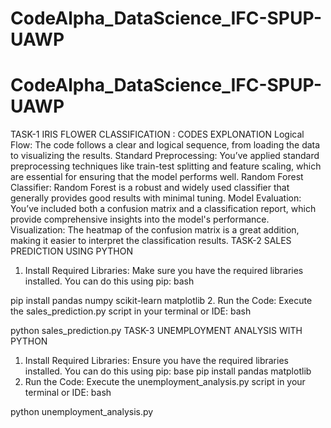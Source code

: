# CodeAlpha_DataScience_IFC-SPUP-UAWP
# CodeAlpha_DataScience_IFC-SPUP-UAWP
TASK-1
IRIS FLOWER CLASSIFICATION :
CODES EXPLONATION
Logical Flow: The code follows a clear and logical sequence, from loading the data to visualizing the results.
Standard Preprocessing: You’ve applied standard preprocessing techniques like train-test splitting and feature scaling, which are essential for ensuring that the model performs well.
Random Forest Classifier: Random Forest is a robust and widely used classifier that generally provides good results with minimal tuning.
Model Evaluation: You’ve included both a confusion matrix and a classification report, which provide comprehensive insights into the model's performance.
Visualization: The heatmap of the confusion matrix is a great addition, making it easier to interpret the classification results.
TASK-2
SALES PREDICTION USING PYTHON
1.	Install Required Libraries:
Make sure you have the required libraries installed. You can do this using pip:
bash

pip install pandas numpy scikit-learn matplotlib
2.	Run the Code:
Execute the sales_prediction.py script in your terminal or IDE:
bash

python sales_prediction.py
TASK-3
UNEMPLOYMENT ANALYSIS WITH PYTHON
1.	Install Required Libraries:
Ensure you have the required libraries installed. You can do this using pip:
base
pip install pandas matplotlib
2.	Run the Code:
Execute the unemployment_analysis.py script in your terminal or IDE:
bash

python unemployment_analysis.py
